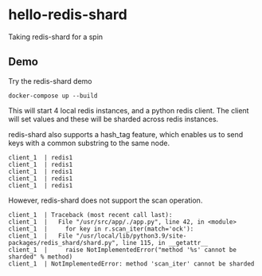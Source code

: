 # hello-redis-shard
Taking redis-shard for a spin

## Demo
Try the redis-shard demo

```
docker-compose up --build
```

This will start 4 local redis instances, and a python redis client. The client will set values and these will be sharded across redis instances.

redis-shard also supports a hash_tag feature, which enables us to send keys with a common substring to the same node.

```
client_1  | redis1
client_1  | redis1
client_1  | redis1
client_1  | redis1
client_1  | redis1
```

However, redis-shard does not support the scan operation.

```
client_1  | Traceback (most recent call last):
client_1  |   File "/usr/src/app/./app.py", line 42, in <module>
client_1  |     for key in r.scan_iter(match='ock'):
client_1  |   File "/usr/local/lib/python3.9/site-packages/redis_shard/shard.py", line 115, in __getattr__
client_1  |     raise NotImplementedError("method '%s' cannot be sharded" % method)
client_1  | NotImplementedError: method 'scan_iter' cannot be sharded
```